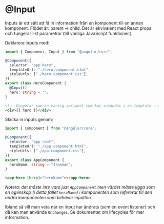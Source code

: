 # @Input

Inputs är ett sätt att få in information från en komponent till en annan komponent. Flödet är: parent -> child. Det är ekvivalent med React props och fungerar likt parametrar (till vanliga JavaScript funktioner.)

Deklarera inputs med:

```typescript
import { Component, Input } from "@angular/core";

@Component({
  selector: "app-hero",
  templateUrl: "./hero.component.html",
  styleUrls: ["./hero.component.css"],
})
export class HeroComponent {
  @Input()
  hero: string = "";
}
```

```html
<!-- Fungerar som en vanlig variabel som kan användas i en template -->
<div>{{ hero }}</div>
```

Skicka in inputs genom:

```typescript
import { Component } from "@angular/core";

@Component({
  selector: "app-root",
  templateUrl: "./app.component.html",
  styleUrls: ["./app.component.css"],
})
export class AppComponent {
  heroName: string = "Ironman";
}
```

```html
<app-hero [hero]="heroName"></app-hero>
```

_Notera: det måste inte vara just `AppComponent` men värdet måste ligga som en egenskap (i detta fallet `heroName`) i komponenten som refererar till den andra komponenten som behöver inputten_

Ibland så vill man veta när en input har ändrats (som en event listener) och då kan man använda `OnChanges`. Se dokumentet om lifecycles för mer information.

